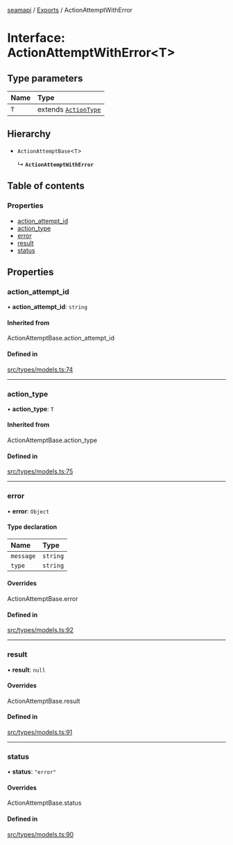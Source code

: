 [seamapi](../README.md) / [Exports](../modules.md) / ActionAttemptWithError

# Interface: ActionAttemptWithError<T\>

## Type parameters

| Name | Type |
| :------ | :------ |
| `T` | extends [`ActionType`](../modules.md#actiontype) |

## Hierarchy

- `ActionAttemptBase`<`T`\>

  ↳ **`ActionAttemptWithError`**

## Table of contents

### Properties

- [action\_attempt\_id](ActionAttemptWithError.md#action_attempt_id)
- [action\_type](ActionAttemptWithError.md#action_type)
- [error](ActionAttemptWithError.md#error)
- [result](ActionAttemptWithError.md#result)
- [status](ActionAttemptWithError.md#status)

## Properties

### action\_attempt\_id

• **action\_attempt\_id**: `string`

#### Inherited from

ActionAttemptBase.action\_attempt\_id

#### Defined in

[src/types/models.ts:74](https://github.com/seamapi/javascript/blob/main/src/types/models.ts#L74)

___

### action\_type

• **action\_type**: `T`

#### Inherited from

ActionAttemptBase.action\_type

#### Defined in

[src/types/models.ts:75](https://github.com/seamapi/javascript/blob/main/src/types/models.ts#L75)

___

### error

• **error**: `Object`

#### Type declaration

| Name | Type |
| :------ | :------ |
| `message` | `string` |
| `type` | `string` |

#### Overrides

ActionAttemptBase.error

#### Defined in

[src/types/models.ts:92](https://github.com/seamapi/javascript/blob/main/src/types/models.ts#L92)

___

### result

• **result**: ``null``

#### Overrides

ActionAttemptBase.result

#### Defined in

[src/types/models.ts:91](https://github.com/seamapi/javascript/blob/main/src/types/models.ts#L91)

___

### status

• **status**: ``"error"``

#### Overrides

ActionAttemptBase.status

#### Defined in

[src/types/models.ts:90](https://github.com/seamapi/javascript/blob/main/src/types/models.ts#L90)
